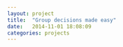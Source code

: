 ```yaml
---
layout: project
title:  "Group decisions made easy"
date:   2014-11-01 18:08:09
categories: projects
---
```

